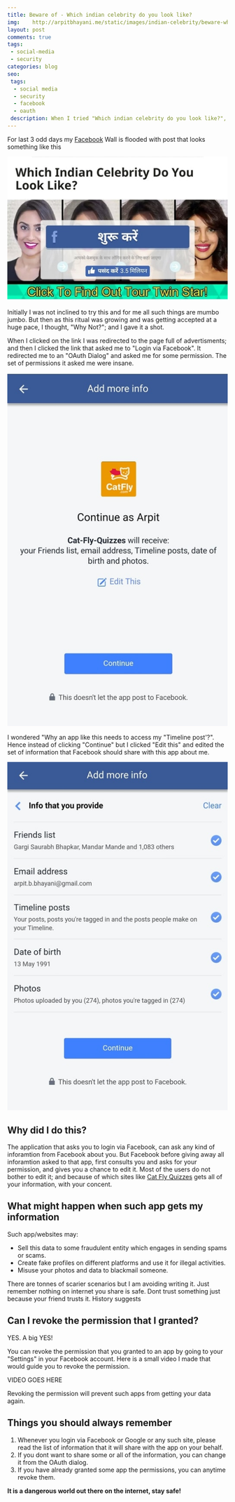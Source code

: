 ```yaml
---
title: Beware of - Which indian celebrity do you look like?
img:    http://arpitbhayani.me/static/images/indian-celebrity/beware-which-indian-celebrity-do-you-look-like.jpg
layout: post
comments: true
tags:
 - social-media
 - security
categories: blog
seo:
 tags:
  - social media
  - security
  - facebook
  - oauth
 description: When I tried "Which indian celebrity do you look like?", the things I saw shocked me!
---
```


For last 3 odd days my [Facebook](https://facebook.com) Wall is flooded with post that looks something like this

<img class="ui centered large image" src='/static/images/indian-celebrity/login-via-facebook.jpg' />

Initially I was not inclined to try this and for me all such things are mumbo jumbo. But then as this ritual was growing and was getting accepted at a huge pace, I thought, "Why Not?"; and I gave it a shot.

When I clicked on the link I was redirected to the page full of advertisments; and then I clicked the link that asked me to "Login via Facebook". It redirected me to an "OAuth Dialog" and asked me for some permission. The set of permissions it asked me were insane.

<img class="ui centered large image" src='/static/images/indian-celebrity/oauth-dialog.jpg' />

I wondered "Why an app like this needs to access my "Timeline post'?". Hence instead of clicking "Continue" but I clicked "Edit this" and edited the set of information that Facebook should share with this app about me.

<img class="ui centered large image" src='/static/images/indian-celebrity/permissions-asked.jpg' />

## Why did I do this?
The application that asks you to login via Facebook, can ask any kind of inforamtion from Facebook about you. But Facebook before giving away all inforamtion asked to that app, first consults you and asks for your permission, and gives you a chance to edit it. Most of the users do not bother to edit it; and because of which sites like [Cat Fly Quizzes]() gets all of your information, with your concent.

## What might happen when such app gets my information
Such app/websites may:
 - Sell this data to some fraudulent entity which engages in sending spams or scams.
 - Create fake profiles on different platforms and use it for illegal activities.
 - Misuse your photos and data to blackmail someone.

There are tonnes of scarier scenarios but I am avoiding writing it. Just remember nothing on internet you share is safe. Dont trust something just because your friend trusts it. History suggests

## Can I revoke the permission that I granted?
YES. A big YES!

You can revoke the permission that you granted to an app by going to your "Settings" in your Facebook account. Here is a small video I made that would guide you to revoke the permission.

VIDEO GOES HERE

Revoking the permission will prevent such apps from getting your data again.

## Things you should always remember
1. Whenever you login via Facebook or Google or any such site, please read the list of information that it will share with the app on your behalf.
2. If you dont want to share some or all of the information, you can change it from the OAuth dialog.
3. If you have already granted some app the permissions, you can anytime revoke them.

**It is a dangerous world out there on the internet, stay safe!**
